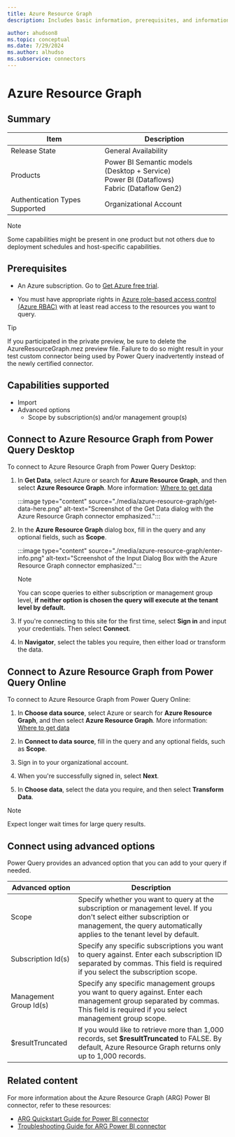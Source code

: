 ```yaml
---
title: Azure Resource Graph
description: Includes basic information, prerequisites, and information on how to connect to Azure Resource Graph.

author: ahudson8
ms.topic: conceptual
ms.date: 7/29/2024
ms.author: alhudso
ms.subservice: connectors
---
```


# Azure Resource Graph

## Summary

| Item | Description |
| ---- | ----------- |
| Release State | General Availability |
| Products | Power BI Semantic models (Desktop + Service)<br/>Power BI (Dataflows)<br/>Fabric (Dataflow Gen2) |
| Authentication Types Supported | Organizational Account |

> [!NOTE]
> Some capabilities might be present in one product but not others due to deployment schedules and host-specific capabilities.

## Prerequisites

* An Azure subscription. Go to [Get Azure free trial](https://azure.microsoft.com/pricing/free-trial/).

* You must have appropriate rights in [Azure role-based access control (Azure RBAC)](/azure/role-based-access-control/overview) with at least read access to the resources you want to query.

> [!TIP]
> If you participated in the private preview, be sure to delete the AzureResourceGraph.mez preview file. Failure to do so might result in your test custom connector being used by Power Query inadvertently instead of the newly certified connector.

## Capabilities supported

* Import
* Advanced options
  * Scope by subscription(s) and/or management group(s)

## Connect to Azure Resource Graph from Power Query Desktop

To connect to Azure Resource Graph from Power Query Desktop:

1. In **Get Data**, select Azure or search for **Azure Resource Graph**, and then select **Azure Resource Graph**. More information: [Where to get data](../where-to-get-data.md)

   :::image type="content" source="./media/azure-resource-graph/get-data-here.png" alt-text="Screenshot of the Get Data dialog with the Azure Resource Graph connector emphasized.":::

2. In the **Azure Resource Graph** dialog box, fill in the query and any optional fields, such as **Scope**.

   :::image type="content" source="./media/azure-resource-graph/enter-info.png" alt-text="Screenshot of the Input Dialog Box with the Azure Resource Graph connector emphasized.":::

   > [!NOTE]
   > You can scope queries to either subscription or management group level, **if neither option is chosen the query will execute at the tenant level by default.**

3. If you're connecting to this site for the first time, select **Sign in** and input your credentials. Then select **Connect**.

4. In **Navigator**, select the tables you require, then either load or transform the data.

## Connect to Azure Resource Graph from Power Query Online

To connect to Azure Resource Graph from Power Query Online:

1. In **Choose data source**, select Azure or search for **Azure Resource Graph**, and then select **Azure Resource Graph**. More information: [Where to get data](../where-to-get-data.md)

2. In **Connect to data source**, fill in the query and any optional fields, such as **Scope**.

3. Sign in to your organizational account.

4. When you're successfully signed in, select **Next**.

5. In **Choose data**, select the data you require, and then select **Transform Data**.

> [!NOTE]
> Expect longer wait times for large query results.

## Connect using advanced options

Power Query provides an advanced option that you can add to your query if needed.

|Advanced option|Description|
|---------------|-----------|
|Scope|Specify whether you want to query at the subscription or management level. If you don't select either subscription or management, the query automatically applies to the tenant level by default.|
|Subscription Id(s)|Specify any specific subscriptions you want to query against. Enter each subscription ID separated by commas. This field is required if you select the subscription scope.|
|Management Group Id(s)|Specify any specific management groups you want to query against. Enter each management group separated by commas. This field is required if you select management group scope.|
|$resultTruncated|If you would like to retrieve more than 1,000 records, set **$resultTruncated** to FALSE. By default, Azure Resource Graph returns only up to 1,000 records.|

## Related content

For more information about the Azure Resource Graph (ARG) Power BI connector, refer to these resources: 

* [ARG Quickstart Guide for Power BI connector](/azure/governance/resource-graph/power-bi-connector-quickstart?tabs=power-bi-desktop)
* [Troubleshooting Guide for ARG Power BI connector](/azure/governance/resource-graph/troubleshoot/power-bi-connector)
